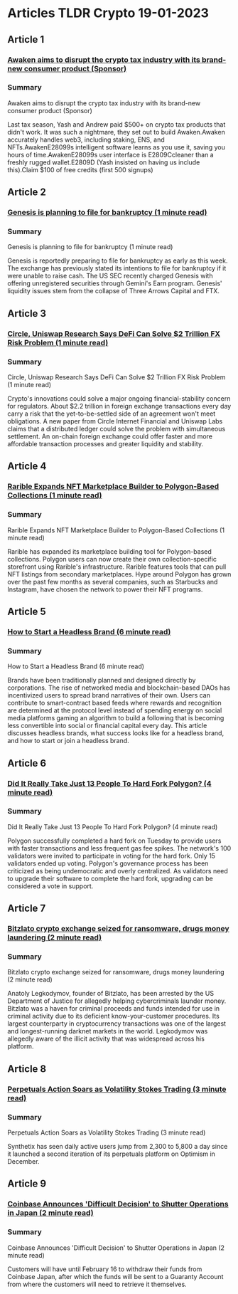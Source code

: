 # Articles TLDR Crypto 19-01-2023

## Article 1
### [Awaken aims to disrupt the crypto tax industry with its brand-new consumer product (Sponsor)](https://tldr.tech)
### Summary 
 Awaken aims to disrupt the crypto tax industry with its brand-new consumer product (Sponsor)

Last tax season, Yash and Andrew paid $500+ on crypto tax products that didn't work. It was such a nightmare, they set out to build Awaken.Awaken accurately handles web3, including staking, ENS, and NFTs.AwakenE28099s intelligent software learns as you use it, saving you hours of time.AwakenE28099s user interface is E2809Ccleaner than a freshly rugged wallet.E2809D (Yash insisted on having us include this).Claim $100 of free credits (first 500 signups)

## Article 2
### [Genesis is planning to file for bankruptcy (1 minute read)](https://tldr.tech)
### Summary 
 Genesis is planning to file for bankruptcy (1 minute read)

Genesis is reportedly preparing to file for bankruptcy as early as this week. The exchange has previously stated its intentions to file for bankruptcy if it were unable to raise cash. The US SEC recently charged Genesis with offering unregistered securities through Gemini's Earn program. Genesis' liquidity issues stem from the collapse of Three Arrows Capital and FTX.

## Article 3
### [Circle, Uniswap Research Says DeFi Can Solve $2 Trillion FX Risk Problem (1 minute read)](https://tldr.tech)
### Summary 
 Circle, Uniswap Research Says DeFi Can Solve $2 Trillion FX Risk Problem (1 minute read)

Crypto's innovations could solve a major ongoing financial-stability concern for regulators. About $2.2 trillion in foreign exchange transactions every day carry a risk that the yet-to-be-settled side of an agreement won't meet obligations. A new paper from Circle Internet Financial and Uniswap Labs claims that a distributed ledger could solve the problem with simultaneous settlement. An on-chain foreign exchange could offer faster and more affordable transaction processes and greater liquidity and stability.

## Article 4
### [Rarible Expands NFT Marketplace Builder to Polygon-Based Collections (1 minute read)](https://tldr.tech)
### Summary 
 Rarible Expands NFT Marketplace Builder to Polygon-Based Collections (1 minute read)

Rarible has expanded its marketplace building tool for Polygon-based collections. Polygon users can now create their own collection-specific storefront using Rarible's infrastructure. Rarible features tools that can pull NFT listings from secondary marketplaces. Hype around Polygon has grown over the past few months as several companies, such as Starbucks and Instagram, have chosen the network to power their NFT programs.

## Article 5
### [How to Start a Headless Brand (6 minute read)](https://tldr.tech)
### Summary 
 How to Start a Headless Brand (6 minute read)

Brands have been traditionally planned and designed directly by corporations. The rise of networked media and blockchain-based DAOs has incentivized users to spread brand narratives of their own. Users can contribute to smart-contract based feeds where rewards and recognition are determined at the protocol level instead of spending energy on social media platforms gaming an algorithm to build a following that is becoming less convertible into social or financial capital every day. This article discusses headless brands, what success looks like for a headless brand, and how to start or join a headless brand.

## Article 6
### [Did It Really Take Just 13 People To Hard Fork Polygon? (4 minute read)](https://tldr.tech)
### Summary 
 Did It Really Take Just 13 People To Hard Fork Polygon? (4 minute read)

Polygon successfully completed a hard fork on Tuesday to provide users with faster transactions and less frequent gas fee spikes. The network's 100 validators were invited to participate in voting for the hard fork. Only 15 validators ended up voting. Polygon's governance process has been criticized as being undemocratic and overly centralized. As validators need to upgrade their software to complete the hard fork, upgrading can be considered a vote in support.

## Article 7
### [Bitzlato crypto exchange seized for ransomware, drugs money laundering (2 minute read)](https://tldr.tech)
### Summary 
 Bitzlato crypto exchange seized for ransomware, drugs money laundering (2 minute read)

Anatoly Legkodymov, founder of Bitzlato, has been arrested by the US Department of Justice for allegedly helping cybercriminals launder money. Bitzlato was a haven for criminal proceeds and funds intended for use in criminal activity due to its deficient know-your-customer procedures. Its largest counterparty in cryptocurrency transactions was one of the largest and longest-running darknet markets in the world. Legkodymov was allegedly aware of the illicit activity that was widespread across his platform.

## Article 8
### [Perpetuals Action Soars as Volatility Stokes Trading (3 minute read)](https://tldr.tech)
### Summary 
 Perpetuals Action Soars as Volatility Stokes Trading (3 minute read)

Synthetix has seen daily active users jump from 2,300 to 5,800 a day since it launched a second iteration of its perpetuals platform on Optimism in December.

## Article 9
### [Coinbase Announces 'Difficult Decision' to Shutter Operations in Japan (2 minute read)](https://tldr.tech)
### Summary 
 Coinbase Announces 'Difficult Decision' to Shutter Operations in Japan (2 minute read)

Customers will have until February 16 to withdraw their funds from Coinbase Japan, after which the funds will be sent to a Guaranty Account from where the customers will need to retrieve it themselves.

